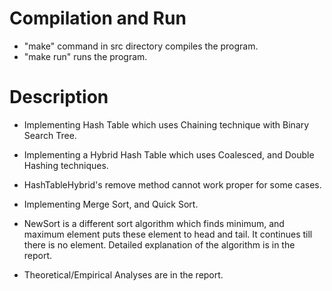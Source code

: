 # Compilation and Run  

- "make" command in src directory compiles the program.
- "make run" runs the program.  

# Description  

- Implementing Hash Table which uses Chaining technique with Binary Search Tree.
- Implementing a Hybrid Hash Table which uses Coalesced, and Double Hashing techniques.
- HashTableHybrid's remove method cannot work proper for some cases.  

- Implementing Merge Sort, and Quick Sort.
- NewSort is a different sort algorithm which finds minimum, and maximum element puts these element to head and tail. It continues till there is no element. Detailed explanation of the algorithm is in the report.  

- Theoretical/Empirical Analyses are in the report.